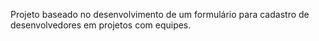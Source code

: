 Projeto baseado no desenvolvimento de um formulário para cadastro de desenvolvedores em projetos com equipes.